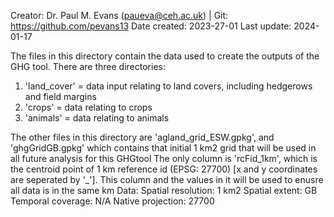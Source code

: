 Creator: Dr. Paul M. Evans (paueva@ceh.ac.uk) | Git: https://github.com/pevans13
Date created: 2023-27-01
Last update: 2024-01-17 

The files in this directory contain the data used to create the outputs of the GHG tool. There are three directories:
  1. 'land_cover' = data input relating to land covers, including hedgerows and field margins
  2. 'crops' = data relating to crops
  3. 'animals' = data relating to animals

The other files in this directory are 'agland_grid_ESW.gpkg', and 'ghgGridGB.gpkg' which contains that initial 1 km2 grid that will be used in all future analysis for this GHGtool
The only column is 'rcFid_1km', which is the centroid point of 1 km reference id (EPSG: 27700) [x and y coordinates are seperated by '_']. This column and the values in it will be used to enusre all data is in the same km
Data:
    Spatial resolution: 1 km2
    Spatial extent: GB
    Temporal coverage: N/A
    Native projection: 27700